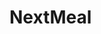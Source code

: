 # NextMeal
<!--
# nextmeal
Nextmeal is a mobile application built using ionic for the client mobile application and node for an  api backend. 

#Project Current Phrase 
Not even pre-aphla yet

#Page Last Updated
4/2/2015

#Project Requirements
This project require several tools. Most are easy to obtain 
<ul>
	<li><a href="https://nodejs.org/">Node Js</a></li>
	<li><a href="https://www.npmjs.com/">Npm(Usually comes with Node JS</a></li>
	<li><a href="http://ionicframework.com/getting-started/">Ionic Framework</a></li>
	<li><a href="https://www.mongodb.org/">MongoDB</a></li>

</ul>
#Installation and Running 
<p style="margin-bottom: 0in; line-height: 100%">Backend</p>
<ol>
	<li><p style="margin-bottom: 0in; line-height: 100%">Download the
	Repository 
	</p>
	<li><p style="margin-bottom: 0in; line-height: 100%">Navigate to
	./nextmeal/backend</p>
	<li><p style="margin-bottom: 0in; line-height: 100%">Run “npm
	install”</p>
	<li><p style="margin-bottom: 0in; line-height: 100%">Add file named: configuration.js to ./config 
	The config file should look like this 
	<pre>
	// config/database.js
module.exports = {
    'url' :'mongodb://address/nextmeal' ,
    'googleApiKey' :'YOUR GOOGLE KEY'
};
	</pre>
	
	</p>

	<li><p style="margin-bottom: 0in; line-height: 100%">
	You will need to set up your google public place key and your own mongo db
	</p>
	
	<li><p style="margin-bottom: 0in; line-height: 100%">Run “node
	app.js”<br>Feel free to use automation engines such as nodemon<br><br>
	</p>
</ol>
<p style="margin-bottom: 0in; line-height: 100%">Backend
Documentation</p>
<ol>
	<li value="1"><p style="margin-bottom: 0in; line-height: 100%">Download
	the Repository 
	</p>
	<li><p style="margin-bottom: 0in; line-height: 100%"><a name="__DdeLink__1_600563462"></a>
	Navigate to ./nextmeal/api_doc</p>
	<li><p style="margin-bottom: 0in; line-height: 100%">Run “npm
	install”</p>
	<li><p style="margin-bottom: 0in; line-height: 100%">Run “node
	start”</p>
	<li><p style="margin-bottom: 0in; line-height: 100%">Open up a
	browser to the requested port<br><br>
	</p>
</ol>
<p style="margin-bottom: 0in; line-height: 100%">Backend Test</p>
<ol>
	<li value="1"><p style="margin-bottom: 0in; line-height: 100%">Download
	the Repository 
	</p>
	<li><p style="margin-bottom: 0in; line-height: 100%"><a name="__DdeLink__1_6005634621"></a>
	Navigate to ./nextmeal/backend</p>
	<li><p style="margin-bottom: 0in; line-height: 100%">Run “mocha”<br>If
	you don't have mocha, run “sudo npm install mocha -g”</p>
</ol>
#Current Tasks
Back-end: Write an api template
Front-end: ???

Completed Tasks
<ul>
	<li>Build a node project template</li>
	<li>Set up db config</li>
	<li>Build Ionic project template </li>
</ul>


#The Idea
Currently when people go out to eat, menus can be cluttered with many opinions that might not relevant  to customer. Many times people would just rather see options that are relevant to them. For example, if some have diary issues, it  would be interesting if there was an  unobtrusive app that could show all the menu items that had products without milk.  People should be able to interact with the application when their  in the restaurant of interest.
node
#The Focus
As so called developers, we wanted focus on a several main points 
<ul>
	<li>A minimalistic and clean application</li>
	<li>Primary Mobile focus but secondary web base interface</li>
	<li>Unobtrusive design </li>
</ul>

#Development Techniques and Technologies 
There two main parts this project: the backend and app. The backend will be built using Node js. It will handle the calls between the clients app and retrieving relevant information from google location api and our own foods database. Mongo will be used as our database system. The client mobile application will be built using ionic. It will leverage the gps data to determine the restaurants in the location. Mysql lite library will be used to store information on the user preferences. 
-->
